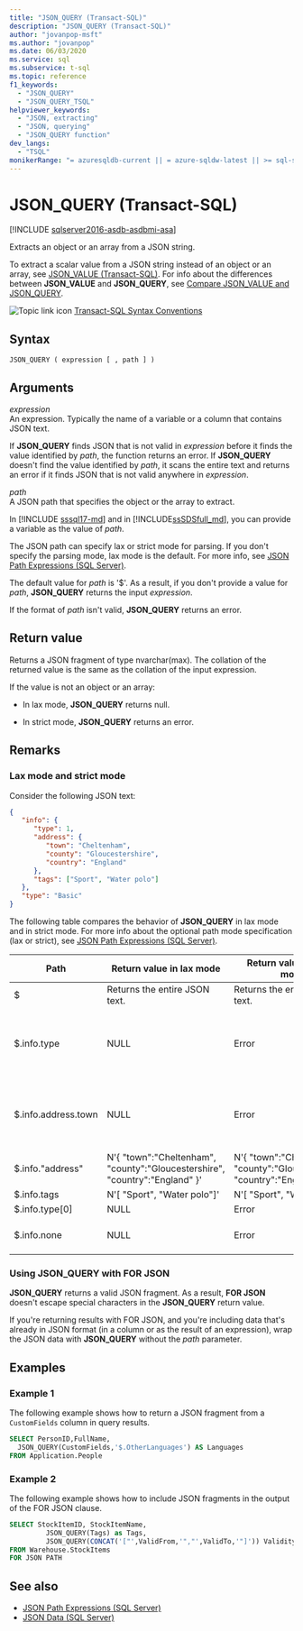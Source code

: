 ```yaml
---
title: "JSON_QUERY (Transact-SQL)"
description: "JSON_QUERY (Transact-SQL)"
author: "jovanpop-msft"
ms.author: "jovanpop"
ms.date: 06/03/2020
ms.service: sql
ms.subservice: t-sql
ms.topic: reference
f1_keywords:
  - "JSON_QUERY"
  - "JSON_QUERY_TSQL"
helpviewer_keywords:
  - "JSON, extracting"
  - "JSON, querying"
  - "JSON_QUERY function"
dev_langs:
  - "TSQL"
monikerRange: "= azuresqldb-current || = azure-sqldw-latest || >= sql-server-2016 || >= sql-server-linux-2017"
---
```

# JSON_QUERY (Transact-SQL)

[!INCLUDE [sqlserver2016-asdb-asdbmi-asa](../../includes/applies-to-version/sqlserver2016-asdb-asdbmi-asa.md)]

 Extracts an object or an array from a JSON string.  
  
 To extract a scalar value from a JSON string instead of an object or an array, see [JSON_VALUE &#40;Transact-SQL&#41;](../../t-sql/functions/json-value-transact-sql.md). For info about the differences between **JSON_VALUE** and **JSON_QUERY**, see [Compare JSON_VALUE and JSON_QUERY](../../relational-databases/json/validate-query-and-change-json-data-with-built-in-functions-sql-server.md#JSONCompare).  
  
 ![Topic link icon](../../database-engine/configure-windows/media/topic-link.gif "Topic link icon") [Transact-SQL Syntax Conventions](../../t-sql/language-elements/transact-sql-syntax-conventions-transact-sql.md)  
  
## Syntax  
  
```syntaxsql
JSON_QUERY ( expression [ , path ] )  
```  
  
## Arguments

 *expression*  
 An expression. Typically the name of a variable or a column that contains JSON text.  
  
 If **JSON_QUERY** finds JSON that is not valid in *expression* before it finds the value identified by *path*, the function returns an error. If **JSON_QUERY** doesn't find the value identified by *path*, it scans the entire text and returns an error if it finds JSON that is not valid anywhere in *expression*.  
  
 *path*  
 A JSON path that specifies the object or the array to extract.

In [!INCLUDE [sssql17-md](../../includes/sssql17-md.md)] and in [!INCLUDE[ssSDSfull_md](../../includes/sssdsfull-md.md)], you can provide a variable as the value of *path*.

The JSON path can specify lax or strict mode for parsing. If you don't specify the parsing mode, lax mode is the default. For more info, see [JSON Path Expressions &#40;SQL Server&#41;](../../relational-databases/json/json-path-expressions-sql-server.md).  

The default value for *path* is '$'. As a result, if you don't provide a value for *path*, **JSON_QUERY** returns the input *expression*.

If the format of *path* isn't valid, **JSON_QUERY** returns an error.  
  
## Return value

 Returns a JSON fragment of type nvarchar(max). The collation of the returned value is the same as the collation of the input expression.  
  
 If the value is not an object or an array:  
  
- In lax mode, **JSON_QUERY** returns null.  
  
- In strict mode, **JSON_QUERY** returns an error.  
  
## Remarks  

### Lax mode and strict mode

 Consider the following JSON text:  
  
```json  
{
   "info": {
      "type": 1,
      "address": {
         "town": "Cheltenham",
         "county": "Gloucestershire",
         "country": "England"
      },
      "tags": ["Sport", "Water polo"]
   },
   "type": "Basic"
} 
```  
  
 The following table compares the behavior of **JSON_QUERY** in lax mode and in strict mode. For more info about the optional path mode specification (lax or strict), see [JSON Path Expressions &#40;SQL Server&#41;](../../relational-databases/json/json-path-expressions-sql-server.md).  
  
|Path|Return value in lax mode|Return value in strict mode|More info|  
|----------|------------------------------|---------------------------------|---------------|  
|$|Returns the entire JSON text.|Returns the entire JSON text.|N/a|  
|$.info.type|NULL|Error|Not an object or array.<br /><br /> Use **JSON_VALUE** instead.|  
|$.info.address.town|NULL|Error|Not an object or array.<br /><br /> Use **JSON_VALUE** instead.|  
|$.info."address"|N'{ "town":"Cheltenham", "county":"Gloucestershire", "country":"England" }'|N'{ "town":"Cheltenham", "county":"Gloucestershire", "country":"England" }'|N/a|  
|$.info.tags|N'[ "Sport", "Water polo"]'|N'[ "Sport", "Water polo"]'|N/a|  
|$.info.type[0]|NULL|Error|Not an array.|  
|$.info.none|NULL|Error|Property does not exist.|  

### Using JSON_QUERY with FOR JSON

**JSON_QUERY** returns a valid JSON fragment. As a result, **FOR JSON** doesn't escape special characters in the **JSON_QUERY** return value.

If you're returning results with FOR JSON, and you're including data that's already in JSON format (in a column or as the result of an expression), wrap the JSON data with **JSON_QUERY** without the *path* parameter.

## Examples  
  
### Example 1

 The following example shows how to return a JSON fragment from a `CustomFields` column in query results.  
  
```sql  
SELECT PersonID,FullName,
  JSON_QUERY(CustomFields,'$.OtherLanguages') AS Languages
FROM Application.People
```  
  
### Example 2

The following example shows how to include JSON fragments in the output of the FOR JSON clause.  
  
```sql  
SELECT StockItemID, StockItemName,
         JSON_QUERY(Tags) as Tags,
         JSON_QUERY(CONCAT('["',ValidFrom,'","',ValidTo,'"]')) ValidityPeriod
FROM Warehouse.StockItems
FOR JSON PATH
```  
  
## See also

- [JSON Path Expressions &#40;SQL Server&#41;](../../relational-databases/json/json-path-expressions-sql-server.md)   
- [JSON Data &#40;SQL Server&#41;](../../relational-databases/json/json-data-sql-server.md)  
